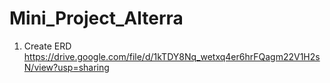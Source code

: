 # Mini_Project_Alterra

1. Create ERD <https://drive.google.com/file/d/1kTDY8Nq_wetxq4er6hrFQagm22V1H2sN/view?usp=sharing>
